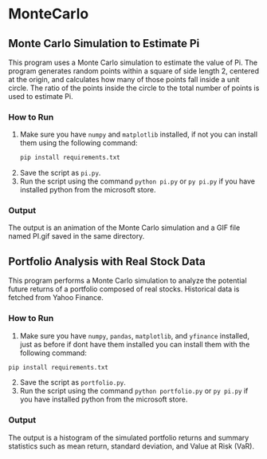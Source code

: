 # MonteCarlo
## Monte Carlo Simulation to Estimate Pi

This program uses a Monte Carlo simulation to estimate the value of Pi. The program generates random points within a square of side length 2, centered at the origin, and calculates how many of those points fall inside a unit circle. The ratio of the points inside the circle to the total number of points is used to estimate Pi.

### How to Run

1. Make sure you have `numpy` and `matplotlib` installed, if not you can install them using the following command:
    ```bash
    pip install requirements.txt
    ```
2. Save the script as `pi.py`.
3. Run the script using the command `python pi.py` or `py pi.py` if you have installed python from the microsoft store.

### Output
The output is an animation of the Monte Carlo simulation and a GIF file named PI.gif saved in the same directory.


## Portfolio Analysis with Real Stock Data
This program performs a Monte Carlo simulation to analyze the potential future returns of a portfolio composed of real stocks. Historical data is fetched from Yahoo Finance.

### How to Run
1. Make sure you have `numpy`, `pandas`, `matplotlib`, and `yfinance` installed, just as before if dont have them installed you can install them with the following command:
```bash
pip install requirements.txt
```
2. Save the script as `portfolio.py`.
3. Run the script using the command `python portfolio.py` or `py pi.py` if you have installed python from the microsoft store.

### Output
The output is a histogram of the simulated portfolio returns and summary statistics such as mean return, standard deviation, and Value at Risk (VaR).
